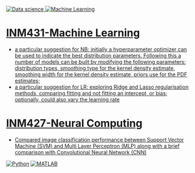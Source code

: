 <p align="left">
    <a href="https://www.city.ac.uk/prospective-students/courses/postgraduate/data-science">
        <img src="https://img.shields.io/badge/MSc Data Science-orange?style=flat-square&logo=DS" alt="Data science"
    <a href="">
        <img src="https://img.shields.io/badge/Machine Learning-blue?style=flat-square&logo=MATLAB" alt="Machine Learning"
    </a>
</p>

# INM431-Machine Learning
- a particular suggestion for NB: initially a hyperparameter optimizer can be used to indicate the best distribution parameters. Following this a number of models can be built by modifying the following parameters: distribution types, smoothing type for the kernel density estimate, smoothing width for the kernel density estimate, priors use for the PDF estimates;
- a particular suggestion for LR: exploring Ridge and Lasso regularisation methods, comparing fitting and not fitting an intercept, or bias; optionally, could also vary the learning rate

# INM427-Neural Computing
- Compared image classification performance between Support Vector Machine (SVM) and Multi Layer Perceptron (MLP) along with a brief comparison with Convolutional Neural Network (CNN)


[![Python](https://img.shields.io/badge/python-black?style=for-the-badge&logo=python)](https://github.com/chaeyoonyunakim/Machine-Learning-Neural-Computing)
[![MATLAB](https://img.shields.io/badge/matlab-black?style=for-the-badge&logo=mathworks)](https://github.com/chaeyoonyunakim/Machine-Learning-Neural-Computing)

